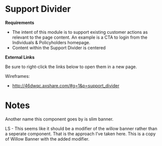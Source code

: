 # **Support Divider**

**Requirements**

* The intent of this module is to support existing customer actions as relevant to the page content. An example is a CTA to login from the Individuals & Policyholders homepage. 
* Content within the Support Divider is centered


**External Links**

Be sure to right-click the links below to open them in a new page.

Wireframes:
* http://46dwqc.axshare.com/#g=1&p=support_divider


# **Notes**

Another name this component goes by is slim banner.

LS - This seems like it should be a modifier of the willow banner rather than a seperate component.  That is the approach I've taken here.  This is a copy of Willow Banner with the added modifier.
